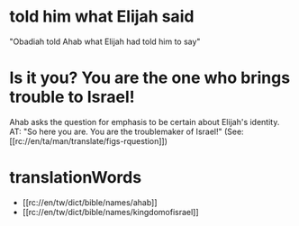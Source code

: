 # told him what Elijah said

"Obadiah told Ahab what Elijah had told him to say"

# Is it you? You are the one who brings trouble to Israel!

Ahab asks the question for emphasis to be certain about Elijah's identity. AT: "So here you are. You are the troublemaker of Israel!" (See: [[rc://en/ta/man/translate/figs-rquestion]])

# translationWords

* [[rc://en/tw/dict/bible/names/ahab]]
* [[rc://en/tw/dict/bible/names/kingdomofisrael]]